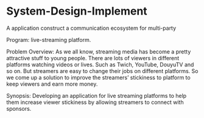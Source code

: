# System-Design-Implement
A application construct a communication ecosystem for multi-party

Program: 
live-streaming platform.

Problem Overview: 
As we all know, streaming media has become a pretty attractive stuff to young people. There are lots of viewers in different platforms watching videos or lives. Such as Twich, YouTube, DouyuTV and so on. But streamers are easy to change their jobs on different platforms. So we come up a solution to improve the streamers’ stickiness to platform to keep viewers and earn more money.

Synopsis: 
Developing an application for live streaming platforms to help them increase viewer stickiness by allowing streamers to connect with sponsors.
